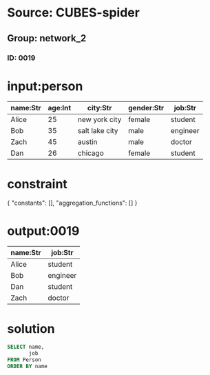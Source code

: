 # Source: CUBES-spider
## Group: network_2
### ID: 0019

# input:person

| name:Str | age:Int | city:Str | gender:Str | job:Str |
|---|---|---|---|---|
| Alice | 25 | new york city | female | student |
| Bob | 35 | salt lake city | male | engineer |
| Zach | 45 | austin | male | doctor |
| Dan | 26 | chicago | female | student |

# constraint

{
  "constants": [],
  "aggregation_functions": []
}

# output:0019

| name:Str | job:Str |
|---|---|
| Alice | student |
| Bob | engineer |
| Dan | student |
| Zach | doctor |

# solution

```sql
SELECT name,
       job
FROM Person
ORDER BY name
```
